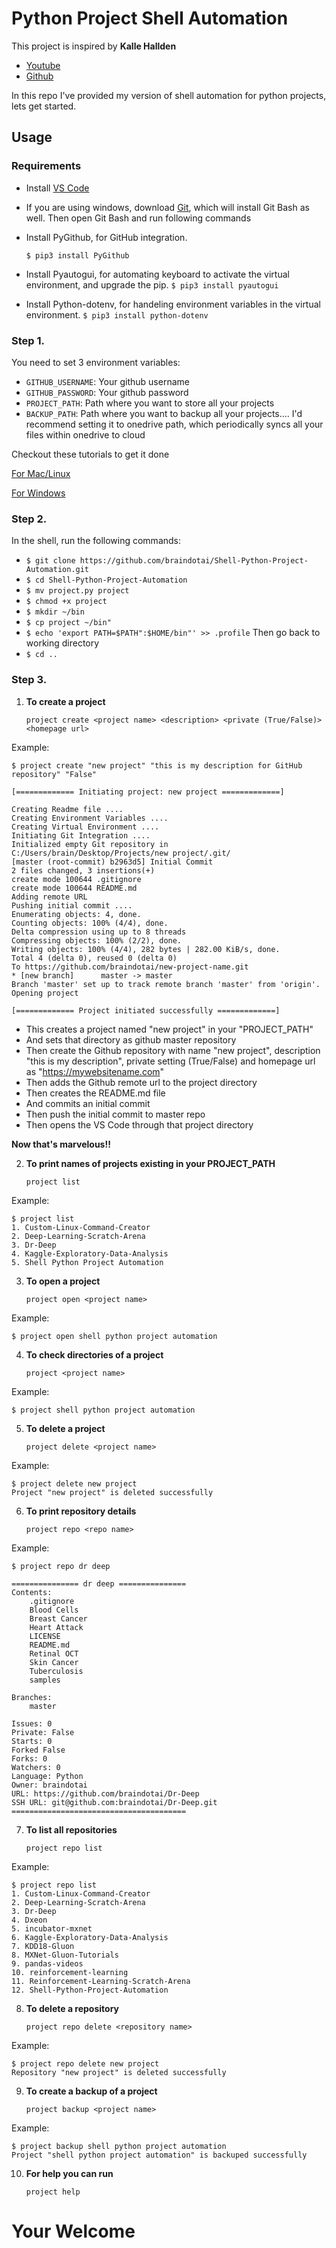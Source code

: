 # __Python Project Shell Automation__

This project is inspired by __Kalle Hallden__

- [Youtube](https://www.youtube.com/watch?v=7Y8Ppin12r4)
- [Github](https://github.com/KalleHallden/ProjectInitializationAutomation)

In this repo I've provided my version of shell automation for python projects, lets get started.

## Usage

### Requirements

- Install [VS Code](https://code.visualstudio.com/download)
- If you are using windows, download [Git](https://git-scm.com/download/win), which will install Git Bash as well. Then open Git Bash and run following commands
- Install PyGithub, for GitHub integration.

   `$ pip3 install PyGithub`

- Install Pyautogui, for automating keyboard to activate the virtual environment, and upgrade the pip.
   `$ pip3 install pyautogui`

- Install Python-dotenv, for handeling environment variables in the virtual environment.
   `$ pip3 install python-dotenv`

### Step 1.
You need to set 3 environment variables:

- `GITHUB_USERNAME`: Your github username
- `GITHUB_PASSWORD`: Your github password
- `PROJECT_PATH`: Path where you want to store all your projects
- `BACKUP_PATH`: Path where you want to backup all your projects....
I'd recommend setting it to onedrive path, which periodically syncs all your files within onedrive to cloud

Checkout these tutorials to get it done

[For Mac/Linux](https://www.youtube.com/watch?v=5iWhQWVXosU)

[For Windows](https://www.youtube.com/watch?v=IolxqkL7cD8)

### Step 2.

In the shell, run the following commands:
- `$ git clone https://github.com/braindotai/Shell-Python-Project-Automation.git`
- `$ cd Shell-Python-Project-Automation`
- `$ mv project.py project`
- `$ chmod +x project`
- `$ mkdir ~/bin`
- `$ cp project ~/bin"`
- `$ echo 'export PATH=$PATH":$HOME/bin"' >> .profile`
Then go back to working directory
- `$ cd ..`

### Step 3.

1. __To create a project__

   `project create <project name> <description> <private (True/False)> <homepage url>`

 Example:

    $ project create "new project" "this is my description for GitHub repository" "False"

    [============= Initiating project: new project =============]

    Creating Readme file ....
    Creating Environment Variables ....
    Creating Virtual Environment ....
    Initiating Git Integration ....
    Initialized empty Git repository in C:/Users/brain/Desktop/Projects/new project/.git/
    [master (root-commit) b2963d5] Initial Commit
    2 files changed, 3 insertions(+)
    create mode 100644 .gitignore
    create mode 100644 README.md
    Adding remote URL
    Pushing initial commit ....
    Enumerating objects: 4, done.
    Counting objects: 100% (4/4), done.
    Delta compression using up to 8 threads
    Compressing objects: 100% (2/2), done.
    Writing objects: 100% (4/4), 282 bytes | 282.00 KiB/s, done.
    Total 4 (delta 0), reused 0 (delta 0)
    To https://github.com/braindotai/new-project-name.git
    * [new branch]      master -> master
    Branch 'master' set up to track remote branch 'master' from 'origin'.
    Opening project

    [============= Project initiated successfully =============]

- This creates a project named "new project" in your "PROJECT_PATH"
- And sets that directory as github master repository
- Then create the Github repository with name "new project", description "this is my description", private setting (True/False) and homepage url as "https://mywebsitename.com"
- Then adds the Github remote url to the project directory
- Then creates the README.md file
- And commits an initial commit
- Then push the initial commit to master repo
- Then opens the VS Code through that project directory


__Now that's marvelous!!__

2. __To print names of projects existing in your PROJECT_PATH__

   `project list`
 
Example:
 
    $ project list
    1. Custom-Linux-Command-Creator
    2. Deep-Learning-Scratch-Arena
    3. Dr-Deep
    4. Kaggle-Exploratory-Data-Analysis
    5. Shell Python Project Automation

3. __To open a project__

    `project open <project name>`

Example:

    $ project open shell python project automation

4. __To check directories of a project__

    `project <project name>`

Example:

    $ project shell python project automation

5. __To delete a project__

   `project delete <project name>`

Example:
 
    $ project delete new project
    Project "new project" is deleted successfully

6. __To print repository details__

   `project repo <repo name>`
 
Example:
 
    $ project repo dr deep

    =============== dr deep ===============
    Contents:
        .gitignore
        Blood Cells
        Breast Cancer
        Heart Attack
        LICENSE
        README.md
        Retinal OCT
        Skin Cancer
        Tuberculosis
        samples

    Branches:
        master

    Issues: 0
    Private: False
    Starts: 0
    Forked False
    Forks: 0
    Watchers: 0
    Language: Python
    Owner: braindotai
    URL: https://github.com/braindotai/Dr-Deep
    SSH URL: git@github.com:braindotai/Dr-Deep.git
    =======================================

7. __To list all repositories__

   `project repo list`
 
Example:
 
    $ project repo list
    1. Custom-Linux-Command-Creator
    2. Deep-Learning-Scratch-Arena
    3. Dr-Deep
    4. Dxeon
    5. incubator-mxnet
    6. Kaggle-Exploratory-Data-Analysis
    7. KDD18-Gluon
    8. MXNet-Gluon-Tutorials
    9. pandas-videos
    10. reinforcement-learning
    11. Reinforcement-Learning-Scratch-Arena
    12. Shell-Python-Project-Automation

8. __To delete a repository__

   `project repo delete <repository name>`

Example:
 
    $ project repo delete new project
    Repository "new project" is deleted successfully

9. __To create a backup of a project__

    `project backup <project name>`

Example:

    $ project backup shell python project automation
    Project "shell python project automation" is backuped successfully


10. __For help you can run__

     `project help`

# __Your Welcome__
